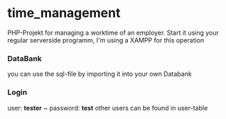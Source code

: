 # time_management
PHP-Projekt for managing a worktime of an employer.
Start it using your regular serverside programm, 
I'm using a XAMPP for this operation 

### DataBank

you can use the sql-file by importing it into your own Databank


### Login

user: **tester** ~ password: **test**
other users can be found in user-table
